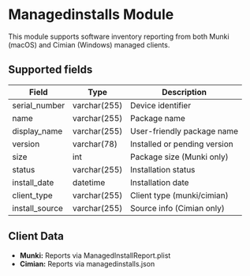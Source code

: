 # Managedinstalls Module

This module supports software inventory reporting from both Munki (macOS) and Cimian (Windows) managed clients.

## Supported fields

| Field          | Type             | Description                          |
|----------------|------------------|--------------------------------------|
| serial_number  | varchar(255)     | Device identifier                    |
| name           | varchar(255)     | Package name                         |
| display_name   | varchar(255)     | User-friendly package name           |
| version        | varchar(78)      | Installed or pending version         |
| size           | int              | Package size (Munki only)            |
| status         | varchar(255)     | Installation status                  |
| install_date   | datetime         | Installation date                    |
| client_type    | varchar(255)     | Client type (munki/cimian)           |
| install_source | varchar(255)     | Source info (Cimian only)            |

## Client Data

- **Munki:** Reports via ManagedInstallReport.plist
- **Cimian:** Reports via managedinstalls.json
